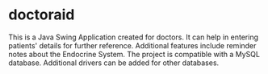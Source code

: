# doctoraid
This is a Java Swing Application created for doctors. It can help in entering patients' details for further reference. Additional features include reminder notes about the Endocrine System. The project is compatible with a MySQL database. Additional drivers can be added for other databases.
